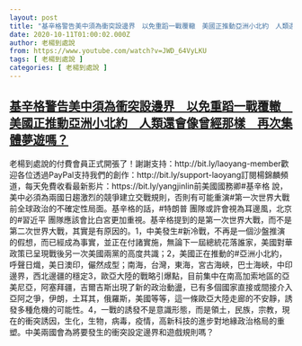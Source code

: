 ```yaml
---
layout: post
title: "基辛格警告美中須為衝突設邊界　以免重蹈一戰覆轍　美國正推動亞洲小北約　人類還會像曾經那樣　再次集體夢遊嗎？"
date: 2020-10-11T01:00:02.000Z
author: 老楊到處說
from: https://www.youtube.com/watch?v=JWD_64VyLKU
tags: [ 老楊到處說 ]
categories: [ 老楊到處說 ]
---
```

<!--1602378002000-->
[基辛格警告美中須為衝突設邊界　以免重蹈一戰覆轍　美國正推動亞洲小北約　人類還會像曾經那樣　再次集體夢遊嗎？](https://www.youtube.com/watch?v=JWD_64VyLKU)
------

<div>
老楊到處說的付費會員正式開張了！謝謝支持：http://bit.ly/laoyang-member歡迎各位透過PayPal支持我們的創作：http://bit.ly/support-laoyang訂閱楊錦麟頻道，每天免費收看最新影片：https://bit.ly/yangjinlin前美國國務卿#基辛格 說，美中必須為兩國日趨激烈的競爭建立交戰規則，否則有可能重演#第一次世界大戰 前全球政治的不確定性局面。基辛格的話，#特朗普 團隊或許會視為耳邊風，北京的#習近平 團隊應該會比白宮更加重視。基辛格提到的是第一次世界大戰，而不是第二次世界大戰，其實是有原因的。1，中美發生#新冷戰，不再是一個沙盤推演的假想，而已經成為事實，並正在付諸實施，無論下一屆總統花落誰家，美國對華政策已呈現戰後另一次美國兩黨的高度共識；2，美國正在推動的#亞洲小北約，呼聲日熾，美日澳印，儼然成型；南海，台灣，東海，宮古海峽，巴士海峽，中印邊界，西北邊疆的穩定3，歐亞大陸的戰略引爆點，目前集中在南高加索地區的亞美尼亞，阿塞拜疆，吉爾吉斯出現了新的政治動盪，已有多個國家直接或間接介入亞阿之爭，伊朗，土耳其，俄羅斯，美國等等，這一條歐亞大陸走廊的不安靜，誘發多種危機的可能性。4，一戰的誘發不是意識形態，而是領土，民族，宗教，現在的衝突誘因，生化，生物，病毒，疫情，高新科技的進步對地緣政治格局的重塑。中美兩國會為將要發生的衝突設定邊界和遊戲規則嗎？
</div>

